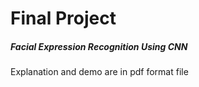 # Final Project
##### Facial Expression Recognition Using CNN

Explanation and demo are in pdf format file
